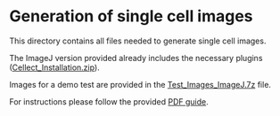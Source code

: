 # Generation of single cell images

This directory contains all files needed to generate single cell images. 

The ImageJ version provided already includes the necessary plugins ([Cellect_Installation.zip](Cellect_Installation.zip?raw=true)). 

Images for a demo test are provided in the [Test_Images_ImageJ.7z](Test_Images_ImageJ.7z?raw=true) file. 

For instructions please follow the provided [PDF guide](Guidance_to_process_images_for_AutoFoci.pdf). 
